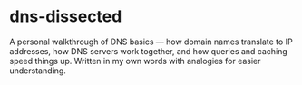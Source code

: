 # dns-dissected
A personal walkthrough of DNS basics — how domain names translate to IP addresses, how DNS servers work together, and how queries and caching speed things up. Written in my own words with analogies for easier understanding.
